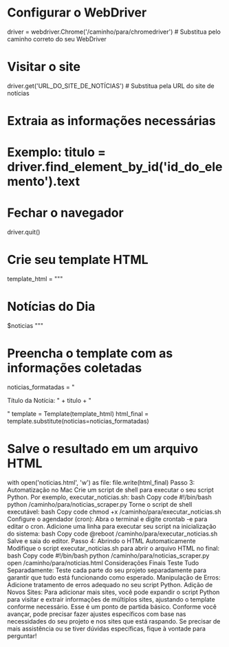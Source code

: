 # Configurar o WebDriver
driver = webdriver.Chrome('/caminho/para/chromedriver')  # Substitua pelo caminho correto do seu WebDriver

# Visitar o site
driver.get('URL_DO_SITE_DE_NOTÍCIAS')  # Substitua pela URL do site de notícias

# Extraia as informações necessárias
# Exemplo: titulo = driver.find_element_by_id('id_do_elemento').text

# Fechar o navegador
driver.quit()

# Crie seu template HTML
template_html = """
<html>
<head><title>Minhas Notícias</title></head>
<body>
    <h1>Notícias do Dia</h1>
    $noticias
</body>
</html>
"""

# Preencha o template com as informações coletadas
noticias_formatadas = "<p>Título da Notícia: " + titulo + "</p>"
template = Template(template_html)
html_final = template.substitute(noticias=noticias_formatadas)

# Salve o resultado em um arquivo HTML
with open('noticias.html', 'w') as file:
    file.write(html_final)
Passo 3: Automatização no Mac
Crie um script de shell para executar o seu script Python. Por exemplo, executar_noticias.sh:
bash
Copy code
#!/bin/bash
python /caminho/para/noticias_scraper.py
Torne o script de shell executável:
bash
Copy code
chmod +x /caminho/para/executar_noticias.sh
Configure o agendador (cron):
Abra o terminal e digite crontab -e para editar o cron.
Adicione uma linha para executar seu script na inicialização do sistema:
bash
Copy code
@reboot /caminho/para/executar_noticias.sh
Salve e saia do editor.
Passo 4: Abrindo o HTML Automaticamente
Modifique o script executar_noticias.sh para abrir o arquivo HTML no final:
bash
Copy code
#!/bin/bash
python /caminho/para/noticias_scraper.py
open /caminho/para/noticias.html
Considerações Finais
Teste Tudo Separadamente: Teste cada parte do seu projeto separadamente para garantir que tudo está funcionando como esperado.
Manipulação de Erros: Adicione tratamento de erros adequado no seu script Python.
Adição de Novos Sites: Para adicionar mais sites, você pode expandir o script Python para visitar e extrair informações de múltiplos sites, ajustando o template conforme necessário.
Esse é um ponto de partida básico. Conforme você avançar, pode precisar fazer ajustes específicos com base nas necessidades do seu projeto e nos sites que está raspando. Se precisar de mais assistência ou se tiver dúvidas específicas, fique à vontade para perguntar!


